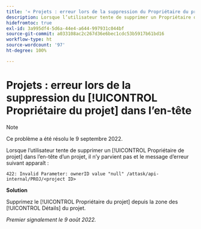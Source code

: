 ```yaml
---
title: '« Projets : erreur lors de la suppression du Propriétaire du projet dans l’en-tête »'
description: Lorsque l’utilisateur tente de supprimer un Propriétaire de projet dans l’en-tête d’un projet, il n’y parvient pas et un message d’erreur apparaît.
hidefromtoc: true
exl-id: 3a995df4-5d6a-44e4-a644-997931c044bf
source-git-commit: a033108ac2c267d36e6bec1cdc53b5917b61bd16
workflow-type: ht
source-wordcount: '97'
ht-degree: 100%

---
```


# Projets : erreur lors de la suppression du [!UICONTROL Propriétaire du projet] dans l’en-tête

>[!NOTE]
>
>Ce problème a été résolu le 9 septembre 2022.

Lorsque l’utilisateur tente de supprimer un [!UICONTROL Propriétaire de projet] dans l’en-tête d’un projet, il n’y parvient pas et le message d’erreur suivant apparaît :

`422: Invalid Parameter: ownerID value "null" /attask/api-internal/PROJ/<project ID>`

**Solution**

Supprimez le [!UICONTROL Propriétaire du projet] depuis la zone des [!UICONTROL Détails] du projet.

_Premier signalement le 9 août 2022._
